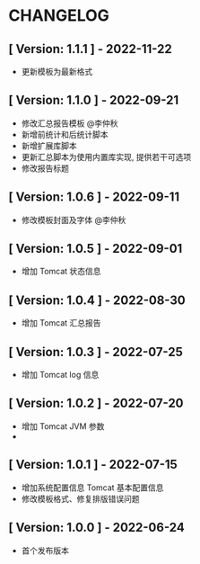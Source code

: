 # CHANGELOG

## [ Version: 1.1.1 ] - 2022-11-22

- 更新模板为最新格式

## [ Version: 1.1.0 ] - 2022-09-21

- 修改汇总报告模板 @李仲秋
- 新增前统计和后统计脚本
- 新增扩展库脚本
- 更新汇总脚本为使用内置库实现, 提供若干可选项
- 修改报告标题

## [ Version: 1.0.6 ] - 2022-09-11

- 修改模板封面及字体 @李仲秋

## [ Version: 1.0.5 ] - 2022-09-01

- 增加 Tomcat 状态信息

## [ Version: 1.0.4 ] - 2022-08-30

- 增加 Tomcat 汇总报告

## [ Version: 1.0.3 ] - 2022-07-25

- 增加 Tomcat log 信息

## [ Version: 1.0.2 ] - 2022-07-20

- 增加 Tomcat JVM 参数
- 
## [ Version: 1.0.1 ] - 2022-07-15

- 增加系统配置信息 Tomcat 基本配置信息
- 修改模板格式、修复排版错误问题

## [ Version: 1.0.0 ] - 2022-06-24

- 首个发布版本